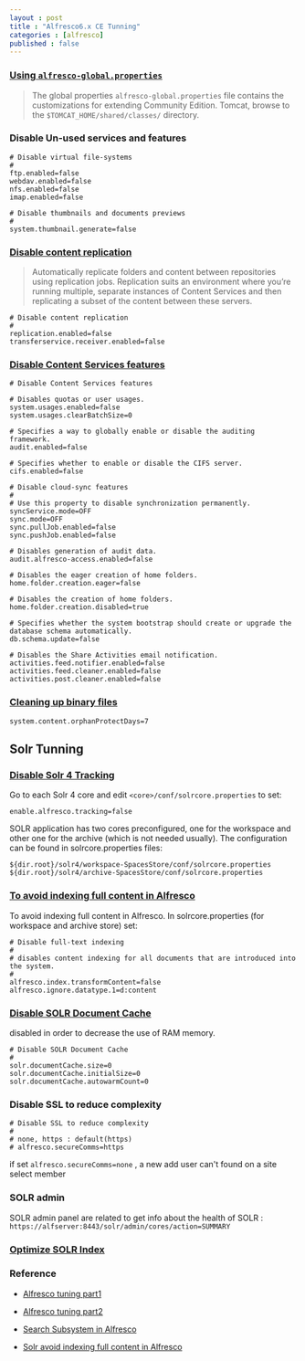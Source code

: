 ```yaml
---
layout : post
title : "Alfresco6.x CE Tunning"
categories : [alfresco]
published : false
---
```


### [Using `alfresco-global.properties`](https://docs.alfresco.com/content-services/community/config/#using-alfresco-globalproperties)
> The global properties `alfresco-global.properties` file contains the customizations for extending Community Edition. Tomcat, browse to the `$TOMCAT_HOME/shared/classes/` directory.

### Disable Un-used services and features

```
# Disable virtual file-systems
#
ftp.enabled=false
webdav.enabled=false
nfs.enabled=false
imap.enabled=false

# Disable thumbnails and documents previews
#
system.thumbnail.generate=false
```

### [Disable content replication](https://docs.alfresco.com/content-services/6.0/admin/replication/)
> Automatically replicate folders and content between repositories using replication jobs.
> Replication suits an environment where you’re running multiple, separate instances of Content Services and then replicating a subset of the content between these servers.

```
# Disable content replication
#
replication.enabled=false
transferservice.receiver.enabled=false
```

### [Disable Content Services features](https://docs.alfresco.com/content-services/6.0/config/#disable-content-services-features)

```
# Disable Content Services features

# Disables quotas or user usages.
system.usages.enabled=false
system.usages.clearBatchSize=0

# Specifies a way to globally enable or disable the auditing framework.
audit.enabled=false

# Specifies whether to enable or disable the CIFS server.
cifs.enabled=false 

# Disable cloud-sync features
#
# Use this property to disable synchronization permanently.
syncService.mode=OFF
sync.mode=OFF
sync.pullJob.enabled=false
sync.pushJob.enabled=false

# Disables generation of audit data.
audit.alfresco-access.enabled=false

# Disables the eager creation of home folders.
home.folder.creation.eager=false

# Disables the creation of home folders.
home.folder.creation.disabled=true

# Specifies whether the system bootstrap should create or upgrade the database schema automatically.
db.schema.update=false

# Disables the Share Activities email notification.
activities.feed.notifier.enabled=false
activities.feed.cleaner.enabled=false
activities.post.cleaner.enabled=false
```

### [Cleaning up binary files](https://docs.alfresco.com/content-services/7.0/admin/content-stores/)

```
system.content.orphanProtectDays=7
```


## Solr Tunning

### [Disable Solr 4 Tracking](https://hub.alfresco.com/t5/alfresco-content-services-blog/using-ssl-with-alfresco-search-services-and-solr-6/ba-p/292687)

Go to each Solr 4 core and edit `<core>/conf/solrcore.properties` to set:
```
enable.alfresco.tracking=false
```

SOLR application has two cores preconfigured, one for the workspace and other one for the archive (which is not needed usually). The configuration can be found in solrcore.properties files:

 ```
${dir.root}/solr4/workspace-SpacesStore/conf/solrcore.properties
${dir.root}/solr4/archive-SpacesStore/conf/solrcore.properties
 ```

### [To avoid indexing full content in Alfresco](https://armedia.com/blog/alfresco-indexing-document-metadata-only-confirmation-with-luke/)

To avoid indexing full content in Alfresco. In solrcore.properties (for workspace and archive store) set: 

```
# Disable full-text indexing
#
# disables content indexing for all documents that are introduced into the system.
#
alfresco.index.transformContent=false
alfresco.ignore.datatype.1=d:content
```

### [Disable SOLR Document Cache](https://docs.alfresco.com/search-services/latest/config/performance/#disable-solr-document-cache)
disabled in order to decrease the use of RAM memory.

```
# Disable SOLR Document Cache
#
solr.documentCache.size=0
solr.documentCache.initialSize=0
solr.documentCache.autowarmCount=0
```

### Disable SSL to reduce complexity

```
# Disable SSL to reduce complexity
#
# none, https : default(https)
# alfresco.secureComms=https
```
if set `alfresco.secureComms=none` , a new add user can't found on a site select member

### SOLR admin
SOLR admin panel are related to get info about the health of SOLR : 
`https://alfserver:8443/solr/admin/cores/action=SUMMARY`


### [Optimize SOLR Index](https://docs.alfresco.com/search-services/latest/config/performance/#optimize-solr-index)

### Reference

* [Alfresco tuning part1](https://www.slideshare.net/LuisCabaceira/alfresco-tuning-part1-54221871)

* [Alfresco tuning part2](https://www.slideshare.net/LuisCabaceira/alfresco-tuning-part2)

* [Search Subsystem in Alfresco](https://www.zylk.net/en/web-2-0/blog/-/blogs/notes-about-search-subsystem-in-alfresco)

* [Solr avoid indexing full content in Alfresco](https://www.zylk.net/en/web-2-0/blog/-/blogs/how-to-avoid-indexing-full-content-in-alfresco)


